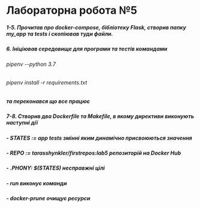 # Лабораторна робота №5

##### 1-5. Прочитав про docker-compose, бібліотеку Flask, створив папку my_app та tests і скопіював туди файли.
##### 6. Ініціював середовище для програми та тестів командами 
###### pipenv --python 3.7
###### pipenv install -r requirements.txt
##### та переконався що все працює
##### 7-8. Створив два Dockerfile та Makefile, в якому директиви виконують наступні дії
##### - STATES := app tests змінні яким динамічно присвоюються значення
##### - REPO := tarasshynkler/firstrepos:lab5 репозиторій на Docker Hub
##### - .PHONY: $(STATES) несправжні цілі
##### - run виконує команди
##### - docker-prune очищує ресурси


